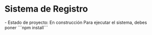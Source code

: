 <h1>Sistema de Registro</h1>
- Estado de proyecto: En construcción
Para ejecutar el sistema, debes poner
´´´npm install´´´
